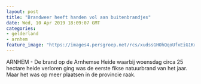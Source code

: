 ```yaml
---
layout: post
title: "Brandweer heeft handen vol aan buitenbrandjes"
date: Wed, 10 Apr 2019 18:09:07 GMT
categories: 
- gelderland 
- arnhem 
feature_image: "https://images4.persgroep.net/rcs/xudssGHOhQqoUfxEiG1Krfe72qE/diocontent/145257538/_fitwidth/400/?appId=21791a8992982cd8da851550a453bd7f&quality=0.7"
---
```


ARNHEM - De brand op de Arnhemse Heide waarbij woensdag circa 25 hectare heide verloren ging was de eerste fikse natuurbrand van het jaar. Maar het was op meer plaatsen in de provincie raak.
